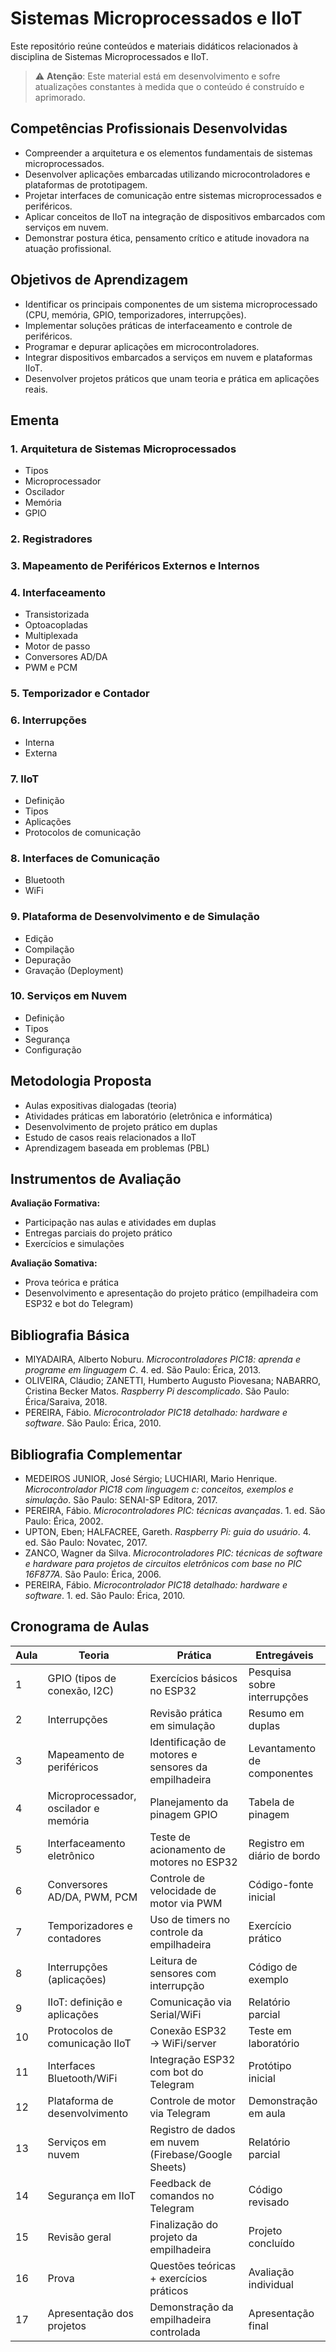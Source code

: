 # Sistemas Microprocessados e IIoT

Este repositório reúne conteúdos e materiais didáticos relacionados à disciplina de Sistemas Microprocessados e IIoT.

> ⚠️ **Atenção**: Este material está em desenvolvimento e sofre atualizações constantes à medida que o conteúdo é construído e aprimorado.

## Competências Profissionais Desenvolvidas

* Compreender a arquitetura e os elementos fundamentais de sistemas microprocessados.
* Desenvolver aplicações embarcadas utilizando microcontroladores e plataformas de prototipagem.
* Projetar interfaces de comunicação entre sistemas microprocessados e periféricos.
* Aplicar conceitos de IIoT na integração de dispositivos embarcados com serviços em nuvem.
* Demonstrar postura ética, pensamento crítico e atitude inovadora na atuação profissional.


## Objetivos de Aprendizagem

* Identificar os principais componentes de um sistema microprocessado (CPU, memória, GPIO, temporizadores, interrupções).
* Implementar soluções práticas de interfaceamento e controle de periféricos.
* Programar e depurar aplicações em microcontroladores.
* Integrar dispositivos embarcados a serviços em nuvem e plataformas IIoT.
* Desenvolver projetos práticos que unam teoria e prática em aplicações reais.


## Ementa

### 1. Arquitetura de Sistemas Microprocessados

* Tipos
* Microprocessador
* Oscilador
* Memória
* GPIO

### 2. Registradores

### 3. Mapeamento de Periféricos Externos e Internos

### 4. Interfaceamento

* Transistorizada
* Optoacopladas
* Multiplexada
* Motor de passo
* Conversores AD/DA
* PWM e PCM

### 5. Temporizador e Contador

### 6. Interrupções

* Interna
* Externa

### 7. IIoT

* Definição
* Tipos
* Aplicações
* Protocolos de comunicação

### 8. Interfaces de Comunicação

* Bluetooth
* WiFi

### 9. Plataforma de Desenvolvimento e de Simulação

* Edição
* Compilação
* Depuração
* Gravação (Deployment)

### 10. Serviços em Nuvem

* Definição
* Tipos
* Segurança
* Configuração


## Metodologia Proposta

* Aulas expositivas dialogadas (teoria)
* Atividades práticas em laboratório (eletrônica e informática)
* Desenvolvimento de projeto prático em duplas
* Estudo de casos reais relacionados a IIoT
* Aprendizagem baseada em problemas (PBL)


## Instrumentos de Avaliação

**Avaliação Formativa:**

* Participação nas aulas e atividades em duplas
* Entregas parciais do projeto prático
* Exercícios e simulações

**Avaliação Somativa:**

* Prova teórica e prática
* Desenvolvimento e apresentação do projeto prático (empilhadeira com ESP32 e bot do Telegram)


## Bibliografia Básica

* MIYADAIRA, Alberto Noburu. *Microcontroladores PIC18: aprenda e programe em linguagem C*. 4. ed. São Paulo: Érica, 2013.
* OLIVEIRA, Cláudio; ZANETTI, Humberto Augusto Piovesana; NABARRO, Cristina Becker Matos. *Raspberry Pi descomplicado*. São Paulo: Érica/Saraiva, 2018.
* PEREIRA, Fábio. *Microcontrolador PIC18 detalhado: hardware e software*. São Paulo: Érica, 2010.

## Bibliografia Complementar

* MEDEIROS JUNIOR, José Sérgio; LUCHIARI, Mario Henrique. *Microcontrolador PIC18 com linguagem c: conceitos, exemplos e simulação*. São Paulo: SENAI-SP Editora, 2017.
* PEREIRA, Fábio. *Microcontroladores PIC: técnicas avançadas*. 1. ed. São Paulo: Érica, 2002.
* UPTON, Eben; HALFACREE, Gareth. *Raspberry Pi: guia do usuário*. 4. ed. São Paulo: Novatec, 2017.
* ZANCO, Wagner da Silva. *Microcontroladores PIC: técnicas de software e hardware para projetos de circuitos eletrônicos com base no PIC 16F877A*. São Paulo: Érica, 2006.
* PEREIRA, Fábio. *Microcontrolador PIC18 detalhado: hardware e software*. 1. ed. São Paulo: Érica, 2010.


## Cronograma de Aulas

| Aula | Teoria                                | Prática                                             | Entregáveis                 |
| ---- | ------------------------------------- | --------------------------------------------------- | --------------------------- |
| 1    | GPIO (tipos de conexão, I2C)          | Exercícios básicos no ESP32                         | Pesquisa sobre interrupções |
| 2    | Interrupções                          | Revisão prática em simulação                        | Resumo em duplas            |
| 3    | Mapeamento de periféricos             | Identificação de motores e sensores da empilhadeira | Levantamento de componentes |
| 4    | Microprocessador, oscilador e memória | Planejamento da pinagem GPIO                        | Tabela de pinagem           |
| 5    | Interfaceamento eletrônico            | Teste de acionamento de motores no ESP32            | Registro em diário de bordo |
| 6    | Conversores AD/DA, PWM, PCM           | Controle de velocidade de motor via PWM             | Código-fonte inicial        |
| 7    | Temporizadores e contadores           | Uso de timers no controle da empilhadeira           | Exercício prático           |
| 8    | Interrupções (aplicações)             | Leitura de sensores com interrupção                 | Código de exemplo           |
| 9    | IIoT: definição e aplicações          | Comunicação via Serial/WiFi                         | Relatório parcial           |
| 10   | Protocolos de comunicação IIoT        | Conexão ESP32 → WiFi/server                         | Teste em laboratório        |
| 11   | Interfaces Bluetooth/WiFi             | Integração ESP32 com bot do Telegram                | Protótipo inicial           |
| 12   | Plataforma de desenvolvimento         | Controle de motor via Telegram                      | Demonstração em aula        |
| 13   | Serviços em nuvem                     | Registro de dados em nuvem (Firebase/Google Sheets) | Relatório parcial           |
| 14   | Segurança em IIoT                     | Feedback de comandos no Telegram                    | Código revisado             |
| 15   | Revisão geral                         | Finalização do projeto da empilhadeira              | Projeto concluído           |
| 16   | Prova                                 | Questões teóricas + exercícios práticos             | Avaliação individual        |
| 17   | Apresentação dos projetos             | Demonstração da empilhadeira controlada             | Apresentação final          |

